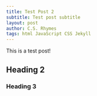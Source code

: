 ```yaml
---
title: Test Post 2
subtitle: Test post subtitle
layout: post
author: C.S. Rhymes
tags: html JavaScript CSS Jekyll
---
```


This is a test post!  

## Heading 2



### Heading 3

